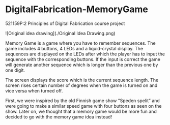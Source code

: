 # DigitalFabrication-MemoryGame
 521159P:2 Principles of Digital Fabrication course project

![Original idea drawing](./Original Idea Drawing.png)

Memory Game is a game where you have to remember sequences. The game includes 4 buttons, 4 LEDs and a liquid-crystal display. The sequences are displayed on the LEDs after which the player has to input the sequence with the corresponding buttons. If the input is correct the game will generate another sequence which is longer than the previous one by one digit.

The screen displays the score which is the current sequence length. The screen rises certain number of degrees when the game is turned on and vice versa when turned off.

First, we were inspired by the old Finnish game show ”Speden spelit” and were going to make a similar speed game with four buttons as seen on the show. Later on, we thought that a memory game would be more fun and decided to go with the memory game idea instead!
